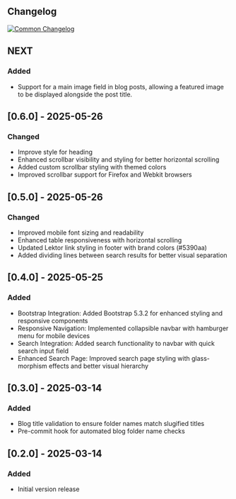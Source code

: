 ## Changelog
[![Common Changelog](https://common-changelog.org/badge.svg)](https://common-changelog.org)

## NEXT

### Added

- Support for a main image field in blog posts, allowing a featured image to be displayed alongside the post title.

## [0.6.0] - 2025-05-26

### Changed

- Improve style for heading
- Enhanced scrollbar visibility and styling for better horizontal scrolling
- Added custom scrollbar styling with themed colors
- Improved scrollbar support for Firefox and Webkit browsers

## [0.5.0] - 2025-05-26

### Changed
- Improved mobile font sizing and readability
- Enhanced table responsiveness with horizontal scrolling
- Updated Lektor link styling in footer with brand colors (#5390aa)
- Added dividing lines between search results for better visual separation

## [0.4.0] - 2025-05-25

### Added

- Bootstrap Integration: Added Bootstrap 5.3.2 for enhanced styling and responsive components
- Responsive Navigation: Implemented collapsible navbar with hamburger menu for mobile devices
- Search Integration: Added search functionality to navbar with quick search input field
- Enhanced Search Page: Improved search page styling with glass-morphism effects and better visual hierarchy

## [0.3.0] - 2025-03-14

### Added

- Blog title validation to ensure folder names match slugified titles
- Pre-commit hook for automated blog folder name checks

## [0.2.0] - 2025-03-14

### Added
- Initial version release
